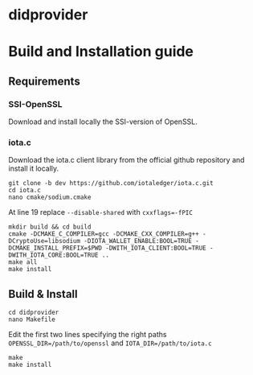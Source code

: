 # didprovider

# Build and Installation guide

## Requirements

### SSI-OpenSSL

Download and install locally the SSI-version of OpenSSL.

### iota.c

Download the iota.c client library from the official github repository and install it locally. 

    git clone -b dev https://github.com/iotaledger/iota.c.git
    cd iota.c
    nano cmake/sodium.cmake

At line 19 replace `--disable-shared` with `cxxflags=-fPIC`  

    mkdir build && cd build
    cmake -DCMAKE_C_COMPILER=gcc -DCMAKE_CXX_COMPILER=g++ -DCryptoUse=libsodium -DIOTA_WALLET_ENABLE:BOOL=TRUE -DCMAKE_INSTALL_PREFIX=$PWD -DWITH_IOTA_CLIENT:BOOL=TRUE -DWITH_IOTA_CORE:BOOL=TRUE ..
    make all
    make install

## Build & Install

    cd didprovider
    nano Makefile

Edit the first two lines specifying the right paths `OPENSSL_DIR=/path/to/openssl` and `IOTA_DIR=/path/to/iota.c`

    make
    make install




